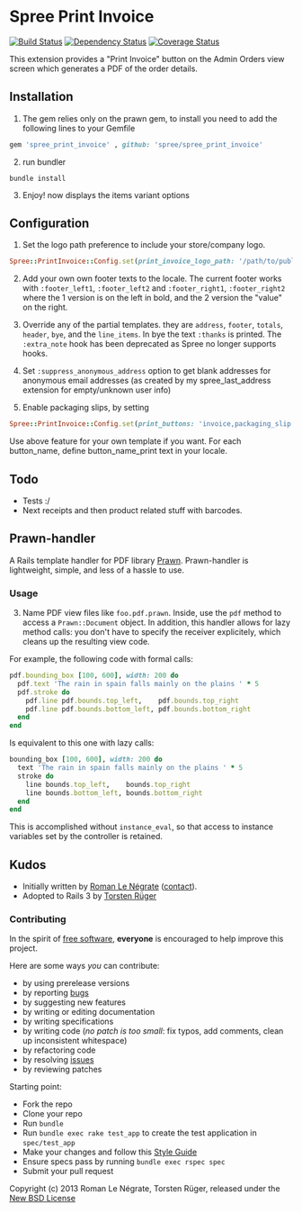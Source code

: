 # Spree Print Invoice

[![Build Status](https://secure.travis-ci.org/futhr/spree_print_invoice.png?branch=master)](http://travis-ci.org/futhr/spree_print_invoice)
[![Dependency Status](https://gemnasium.com/futhr/spree_print_invoice.png)](https://gemnasium.com/futhr/spree_print_invoice)
[![Coverage Status](https://coveralls.io/repos/futhr/spree_print_invoice/badge.png?branch=master)](https://coveralls.io/r/futhr/spree_print_invoice)

This extension provides a "Print Invoice" button on the Admin Orders view screen which generates a PDF of the order details.

## Installation

1. The gem relies only on the prawn gem, to install you need to add the following lines to your Gemfile
```ruby
gem 'spree_print_invoice' , github: 'spree/spree_print_invoice'
```

2. run bundler
```
bundle install
```

3. Enjoy! now displays the items variant options

## Configuration

1. Set the logo path preference to include your store/company logo.
```ruby
Spree::PrintInvoice::Config.set(print_invoice_logo_path: '/path/to/public/images/company-logo.png')
```

2. Add your own own footer texts to the locale. The current footer works with `:footer_left1`, `:footer_left2` and `:footer_right1`, `:footer_right2` where the 1 version is on the left in bold, and the 2 version the "value" on the right.

3. Override any of the partial templates. they are `address`, `footer`, `totals`, `header`, `bye`, and the `line_items`. In bye the text `:thanks` is printed.  The `:extra_note` hook has been deprecated as Spree no longer supports hooks.

4. Set `:suppress_anonymous_address` option to get blank addresses for anonymous email addresses (as created by my spree_last_address extension for empty/unknown user info)

5. Enable packaging slips, by setting
```ruby
Spree::PrintInvoice::Config.set(print_buttons: 'invoice,packaging_slip') # comma separated list
```

Use above feature for your own template if you want. For each button_name, define button_name_print text in your locale.

## Todo

* Tests :/
* Next receipts and then product related stuff with barcodes.

## Prawn-handler

A Rails template handler for PDF library [Prawn][1]. Prawn-handler is lightweight, simple, and less of a hassle to use.

### Usage

3. Name PDF view files like `foo.pdf.prawn`. Inside, use the `pdf` method to access a `Prawn::Document` object. In addition, this handler allows for lazy method calls: you don't have to specify the receiver explicitely, which cleans up the resulting view code.

For example, the following code with formal calls:
```ruby
pdf.bounding_box [100, 600], width: 200 do
  pdf.text 'The rain in spain falls mainly on the plains ' * 5
  pdf.stroke do
    pdf.line pdf.bounds.top_left,    pdf.bounds.top_right
    pdf.line pdf.bounds.bottom_left, pdf.bounds.bottom_right
  end
end
```

Is equivalent to this one with lazy calls:
```ruby
bounding_box [100, 600], width: 200 do
  text 'The rain in spain falls mainly on the plains ' * 5
  stroke do
    line bounds.top_left,    bounds.top_right
    line bounds.bottom_left, bounds.bottom_right
  end
end
```

This is accomplished without `instance_eval`, so that access to instance variables set by the controller is retained.

## Kudos

* Initially written by [Roman Le Négrate](http://roman.flucti.com) ([contact](mailto:roman.lenegrate@gmail.com)).
* Adopted to Rails 3 by [Torsten Rüger](http://github.com/dancinglightning)

### Contributing

In the spirit of [free software][2], **everyone** is encouraged to help improve this project.

Here are some ways *you* can contribute:

* by using prerelease versions
* by reporting [bugs][3]
* by suggesting new features
* by writing or editing documentation
* by writing specifications
* by writing code (*no patch is too small*: fix typos, add comments, clean up inconsistent whitespace)
* by refactoring code
* by resolving [issues][3]
* by reviewing patches

Starting point:

* Fork the repo
* Clone your repo
* Run `bundle`
* Run `bundle exec rake test_app` to create the test application in `spec/test_app`
* Make your changes and follow this [Style Guide][4]
* Ensure specs pass by running `bundle exec rspec spec`
* Submit your pull request

Copyright (c) 2013 Roman Le Négrate, Torsten Rüger, released under the [New BSD License][5]

[1]: http://prawn.majesticseacreature.com
[2]: http://www.fsf.org/licensing/essays/free-sw.html
[3]: https://github.com/spree/spree_print_invoice/issues
[4]: https://github.com/thoughtbot/guide
[5]: https://github.com/spree/spree_print_invoice/tree/master/LICENSE
